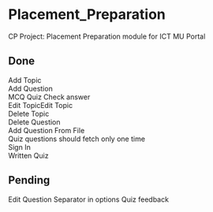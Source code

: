 # Placement_Preparation

CP Project: Placement Preparation module for ICT MU Portal

## Done

Add Topic  
Add Question  
MCQ Quiz Check answer  
Edit TopicEdit Topic  
Delete Topic  
Delete Question  
Add Question From File    
Quiz questions should fetch only one time  
Sign In  
Written Quiz  
## Pending

Edit Question
Separator in options
Quiz feedback

